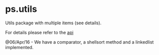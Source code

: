 # ps.utils
Utils package with multiple items (see details).

For details please refer to the [api](api.md)

@06/Apr/16 - We have a comparator, a shellsort method and a linkedlist implemented.
